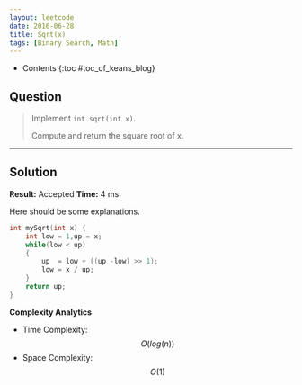```yaml
---
layout: leetcode
date: 2016-06-28
title: Sqrt(x)
tags: [Binary Search, Math]
---
```


* Contents
{:toc #toc_of_keans_blog}

## Question

> Implement `int sqrt(int x)`.
>
>Compute and return the square root of x.
>     

***

## Solution

**Result:** Accepted **Time:** 4 ms

Here should be some explanations.

```c
int mySqrt(int x) {
    int low = 1,up = x;
    while(low < up)
    {
        up  = low + ((up -low) >> 1);
        low = x / up;
    }
    return up;
}
```

**Complexity Analytics**

- Time Complexity: $$O(log(n))$$
- Space Complexity: $$O(1)$$
